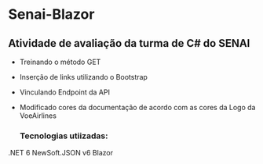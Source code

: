 # Senai-Blazor

## Atividade de avaliação da turma de C# do SENAI

- Treinando o método GET
- Inserção de links utilizando o Bootstrap
- Vinculando Endpoint da API
- Modificado cores da documentação de acordo com as cores da Logo da VoeAirlines

  ### Tecnologias utiizadas:

.NET 6 NewSoft.JSON v6 Blazor
